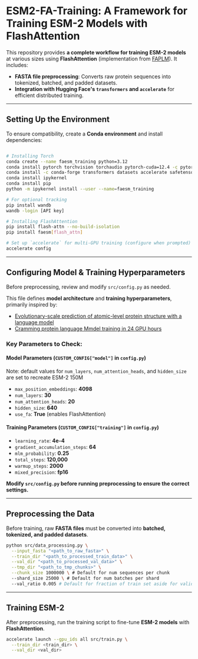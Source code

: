 # ESM2-FA-Training: A Framework for Training ESM-2 Models with FlashAttention

This repository provides **a complete workflow for training ESM-2 models** at various sizes using **FlashAttention** (implementation from [FAPLM](https://github.com/pengzhangzhi/faplm/tree/main)). It includes:
- **FASTA file preprocessing**: Converts raw protein sequences into tokenized, batched, and padded datasets.
- **Integration with Hugging Face's `transformers` and `accelerate`** for efficient distributed training.

---
## Setting Up the Environment

To ensure compatibility, create a **Conda environment** and install dependencies:

```bash

# Installing Torch
conda create --name faesm_training python=3.12
conda install pytorch torchvision torchaudio pytorch-cuda=12.4 -c pytorch -c nvidia
conda install -c conda-forge transformers datasets accelerate safetensors einops
conda install ipykernel
conda install pip
python -m ipykernel install --user --name=faesm_training

# For optional tracking
pip install wandb
wandb -login [API key]

# Installing FlashAttention
pip install flash-attn --no-build-isolation
pip install faesm[flash_attn]

# Set up `accelerate` for multi-GPU training (configure when prompted)
accelerate config
```

---
## Configuring Model & Training Hyperparameters

Before preprocessing, review and modify `src/config.py` as needed.

This file defines **model architecture** and **training hyperparameters**, primarily inspired by:
- [Evolutionary-scale prediction of atomic-level protein structure with a language model](https://www-science-org.ezp-prod1.hul.harvard.edu/doi/10.1126/science.ade2574)
- [Cramming protein language Mmdel training in 24 GPU hours](https://www.biorxiv.org/content/10.1101/2024.05.14.594108v1)

### **Key Parameters to Check:**

#### **Model Parameters (`CUSTOM_CONFIG["model"]` in `config.py`)**
Note: default values for `num_layers`, `num_attention_heads`, and `hidden_size` are set to recreate ESM-2 150M
- `max_position_embeddings`: **4098** 
- `num_layers`: **30** 
- `num_attention_heads`: **20**
- `hidden_size`: **640** 
- `use_fa`: **True** (enables FlashAttention)

#### **Training Parameters (`CUSTOM_CONFIG["training"]` in `config.py`)**
- `learning_rate`: **4e-4**
- `gradient_accumulation_steps`: **64**
- `mlm_probability`: **0.25** 
- `total_steps`: **120,000**
- `warmup_steps`: **2000**
- `mixed_precision`: **fp16**

**Modify `src/config.py` before running preprocessing to ensure the correct settings.**

---
## Preprocessing the Data

Before training, raw **FASTA files** must be converted into **batched, tokenized, and padded datasets**.

```bash
python src/data_processing.py \
  --input_fasta "<path_to_raw_fasta>" \
  --train_dir "<path_to_processed_train_data>" \
  --val_dir "<path_to_processed_val_data>" \
  --tmp_dir "<path_to_tmp_chunks>" \
  --chunk_size 1000000 \ # Default for num sequences per chunk
  --shard_size 25000 \ # Default for num batches per shard
  --val_ratio 0.005 # Default for fraction of train set aside for validation
```

---
## Training ESM-2

After preprocessing, run the training script to fine-tune **ESM-2 models** with **FlashAttention**.

```bash
accelerate launch --gpu_ids all src/train.py \
  --train_dir <train_dir> \
  --val_dir <val_dir>
```